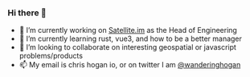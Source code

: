 ### Hi there 👋

- 🔭 I’m currently working on [Satellite.im](https://satellite.im) as the Head of Engineering
- 🌱 I’m currently learning rust, vue3, and how to be a better manager
- 👯 I’m looking to collaborate on interesting geospatial or javascript problems/products
- 📫 My email is chris <at> hogan <dot> io, or on twitter I am [@wanderinghogan](https://twitter.com/WanderingHogan)
